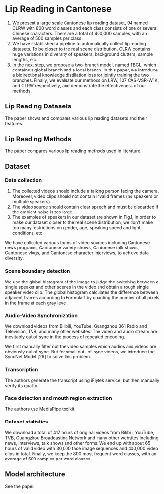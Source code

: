 # Lip Reading in Cantonese

1. We present a large scale Cantonese lip reading dataset, 94 named CLRW with 800 word classes and each class consists of one or several Chinese characters. There are a total of 400,000 samples, with an average of 500 samples per class.
2. We have established a pipeline to automatically collect lip reading datasets. To be closer to the real scene distribution, CLRW contains huge variations in diversity of speakers, background clutters, sample lengths, etc.
3. In the next step, we propose a two-branch model, named TBGL, which contains a global branch and a local branch. In this paper, we introduce a bidirectional knowledge distillation loss for jointly training the two branches. Finally, we evaluate our methods on LRW, 107 CAS-VSR-W1K, and CLRW respectively, and demonstrate the effectiveness of our methods.

## Lip Reading Datasets

The paper shows and compares various lip reading datasets and their features.

## Lip Reading Methods

The paper compares various lip reading methods used in literature.

## Dataset

### Data collection

1. The collected videos should include a talking person facing the camera. Moreover, video clips should not contain invalid frames (no speakers or multiple speakers).
2. The video source should contain clear speech and must be discarded if the ambient noise is too large.
3. The examples of speakers in our dataset are shown in Fig.1, in order to make our dataset closer to the real scene distribution, we don’t make too many restrictions on gender, age, speaking speed and light conditions, etc.

We have collected various forms of video sources including Cantonese news programs, Cantonese variety shows, Cantonese talk shows, Cantonese vlogs, and Cantonese character interviews, to achieve data diversity.

### Scene boundary detection

We use the global histogram of the image to judge the switching between a single speaker and other scenes in the video and obtain a rough single speaker video clip. The global histogram calculates the difference between adjacent frames according to Formula 1 by counting the number of all pixels in the frame at each gray level.

### Audio-Video Synchronization

We download videos from Bilibili, YouTube, Guangzhou 361 Radio and Television, TVB, and many other websites. The video and audio stream are inevitably out of sync in the process of repeated encoding.

We first manually filter out the video samples which audios and videos are obviously out of sync. But for small out- of-sync videos, we introduce the SyncNet Model [26] to solve this problem.

### Transcription

The authors generate the transcript using iFlytek service, but then manually verify its quality.

### Face detection and mouth region extraction

The authors use MediaPipe toolkit.

### Dataset statistics

We download a total of 417 hours of original videos from Bilibili, YouTube, TVB, Guangzhou Broadcasting Network and many other websites including news, interviews, talk shows and other forms. We end up with about 65 hours of valid video with 30,000 face image sequences and 400,000 video clips in total. Finally, we keep the 800 most frequent word classes, with an average of 500 samples per word classes.

## Model architecture

See the paper.

